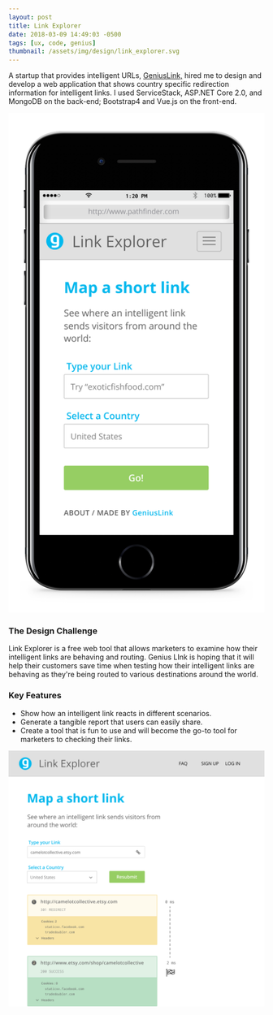 ```yaml
---
layout: post
title: Link Explorer
date: 2018-03-09 14:49:03 -0500
tags: [ux, code, genius]
thumbnail: /assets/img/design/link_explorer.svg
---
```


A startup that provides intelligent URLs,
<a href="https://www.geni.us/">GeniusLink,</a> hired me to design and
develop a web application that shows country specific redirection
information for intelligent links. I used ServiceStack, ASP.NET Core
2.0, and MongoDB on the back-end; Bootstrap4 and Vue.js on the
front-end.

<div class="row">
  <div class="col-md-6 col-sm-6">
    <img src="/assets/img/design/lp_mobile.png" alt="Mobile design" />
  </div>
  <div class="col-lg-5 col-md-6 m-2">
    <h3>The Design Challenge</h3>
    <p>
      Link Explorer is a free web tool that allows marketers to examine how
      their intelligent links are behaving and routing. Genius LInk is hoping
      that it will help their customers save time when testing how their
      intelligent links are behaving as they're being routed to various
      destinations around the world.
    </p>
  </div>
</div>

### Key Features

- Show how an intelligent link reacts in different scenarios.
- Generate a tangible report that users can easily share.
- Create a tool that is fun to use and will become the go-to tool for marketers to checking their links.

<div class="row">
  <div class="col-lg-12 pt-4">
  	<img class="prototype" src="/assets/img/design/lp_desktop.png" alt="Desktop mockup"/>
  </div>
</div>
